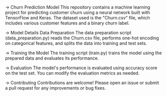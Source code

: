 -> Churn Prediction Model
This repository contains a machine learning project for predicting customer churn using a neural network built with TensorFlow and Keras. The dataset used is the "Churn.csv" file, which includes various customer features and a binary churn label.

-> Model Details
Data Preparation
The data preparation script (data_preparation.py) reads the Churn.csv file, performs one-hot encoding on categorical features, and splits the data into training and test sets.

-> Training the Model
The training script (train.py) trains the model using the prepared data and evaluates its performance.

-> Evaluation
The model's performance is evaluated using accuracy score on the test set. You can modify the evaluation metrics as needed.

-> Contributing
Contributions are welcome! Please open an issue or submit a pull request for any improvements or bug fixes.
